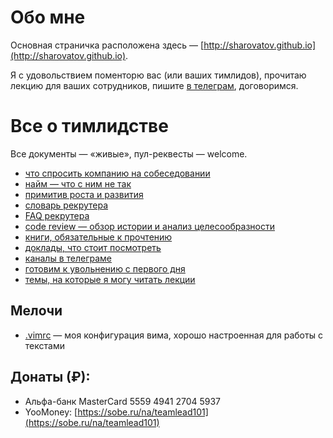 # Обо мне

Основная страничка расположена здесь — [http://sharovatov.github.io](http://sharovatov.github.io).

Я с удовольствием поменторю вас (или ваших тимлидов), прочитаю лекцию для ваших сотрудников, пишите [в телеграм](http://t.me/vitaly19842), договоримся.

# Все о тимлидстве

Все документы — «живые», пул-реквесты — welcome.

- [что спросить компанию на собеседовании](company_interview.md)
- [найм — что с ним не так](hiring.md)
- [примитив роста и развития](growth.md)
- [словарь рекрутера](recruiting.md)
- [FAQ рекрутера](recruiter_FAQ.md)
- [code review — обзор истории и анализ целесообразности](codereview.md)
- [книги, обязательные к прочтению](books.md)
- [доклады, что стоит посмотреть](talks.md)
- [каналы в телеграме](tg-channels.md)
- [готовим к увольнению с первого дня](firing.md)
- [темы, на которые я могу читать лекции](topics.md)

## Мелочи

- [.vimrc](.vimrc) — моя конфигурация вима, хорошо настроенная для работы с текстами

## Донаты (₽):

- Альфа-банк MasterCard 5559 4941 2704 5937
- YooMoney: [https://sobe.ru/na/teamlead101](https://sobe.ru/na/teamlead101)

